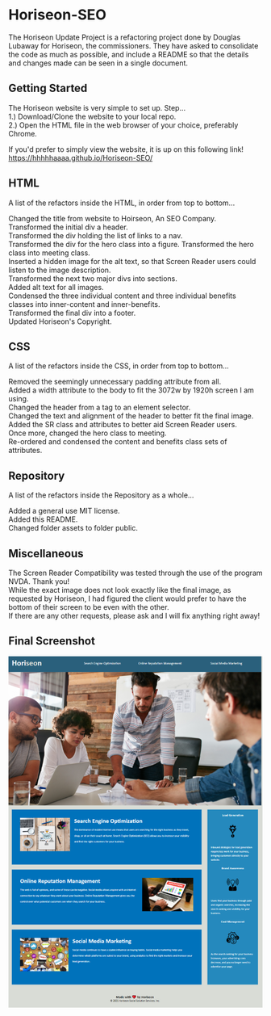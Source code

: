 # Horiseon-SEO
The Horiseon Update Project is a refactoring project done by Douglas Lubaway for Horiseon, the commissioners. They have asked to consolidate the code as much as possible, and include a README so that the details and changes made can be seen in a single document.

## Getting Started
The Horiseon website is very simple to set up.
Step...  
1.) Download/Clone the website to your local repo.  
2.) Open the HTML file in the web browser of your choice, preferably Chrome.  

If you'd prefer to simply view the website, it is up on this following link!  
https://hhhhhaaaa.github.io/Horiseon-SEO/

## HTML
A list of the refactors inside the HTML, in order from top to bottom...

Changed the title from website to Hoirseon, An SEO Company.  
Transformed the initial div a header.  
Transformed the div holding the list of links to a nav.  
Transformed the div for the hero class into a figure.
Transformed the hero class into meeting class.  
Inserted a hidden image for the alt text, so that Screen Reader users could listen to the image description.  
Transformed the next two major divs into sections.  
Added alt text for all images.  
Condensed the three individual content and three individual benefits classes into inner-content and inner-benefits.  
Transformed the final div into a footer.  
Updated Horiseon's Copyright.  

## CSS
A list of the refactors inside the CSS, in order from top to bottom...

Removed the seemingly unnecessary padding attribute from all.  
Added a width attribute to the body to fit the 3072w by 1920h screen I am using.  
Changed the header from a tag to an element selector.  
Changed the text and alignment of the header to better fit the final image.  
Added the SR class and attributes to better aid Screen Reader users.  
Once more, changed the hero class to meeting.  
Re-ordered and condensed the content and benefits class sets of attributes.  

## Repository
A list of the refactors inside the Repository as a whole...

Added a general use MIT license.  
Added this README.  
Changed folder assets to folder public.  

## Miscellaneous
The Screen Reader Compatibility was tested through the use of the program NVDA. Thank you!  
While the exact image does not look exactly like the final image, as requested by Horiseon, I had figured the client would prefer to have the bottom of their screen to be even with the other.  
If there are any other requests, please ask and I will fix anything right away!

## Final Screenshot
![Horiseon SEO Final Refactor](https://github.com/hhhhhaaaa/Horiseon-SEO/blob/main/public/images/final-image.PNG "Horiseon SEO Final Refactor")
